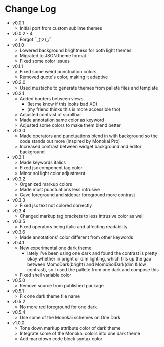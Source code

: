 # Change Log
- v0.0.1
    - Initial port from custom sublime themes
- v0.0.2 - 4
    - Forgot ¯\_(ツ)_/¯
- v0.1.0
    - Lowered background brightness for both light themes
    - Migrated to JSON theme format
    - Fixed some color issues
- v0.1.1
    - Fixed some weird punctuation colors
    - Removed quote's color, making it adaptive
- v0.2.0
    - Used mustache to generate themes from pallete files and template
- v0.2.1
    - Added borders between views
        - (let me know if this looks bad XD)
        - (my friend thinks this is more accessible tho)
    - Adjusted contrast of scrollbar
    - Made annotation same color as keyword
    - Adjusted some colors to make them blend better
- v0.3.0
    - Made operators and punctuations blend in with background so the code stands out more (inspired by Monokai Pro)
    - Increased contrast between widget background and editor background
- v0.3.1
    - Made keywords italics
    - Fixed jsx component tag color
    - Minor sol light color adjustment
- v0.3.2
    - Organized markup colors
    - Made most punctuations less intrusive
    - Gave foreground and sidebar foreground more contrast
- v0.3.3
    - Fixed jsx text not colored correctly
- v0.3.4
    - Changed markup tag brackets to less intrusive color as well
- v0.3.5
    - Fixed operators being italic and affecting readability
- v0.3.6
    - Made annotations' color different from other keywords
- v0.4.1
    - New experimental one dark theme
        - lately I've been using one dark and found the contrast is pretty okay whether in bright or dim lighting, which fills up the gap between MomoDark(bright) and MomoSolDark(dim & low contrast), so I used the pallete from one dark and compose this
    - Fixed shell variable color
- v0.5.0
    - Remove source from published package
- v0.5.1
    - Fix one dark theme file name
- v0.5.2
    - No more red foreground for one dark
- v0.5.4
    - Use some of the Monokai schemes on One Dark
- v1.0.0
    - Tone down markup attribute color of dark theme
    - Integrate some of the Monokai colors into one dark theme
    - Add markdown code block syntax color
